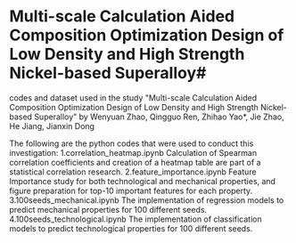 # Multi-scale Calculation Aided Composition Optimization Design of Low Density and High Strength Nickel-based Superalloy#
codes and dataset used in the study "Multi-scale Calculation Aided Composition Optimization Design of Low Density and High Strength Nickel-based Superalloy" by Wenyuan Zhao, Qingguo Ren, Zhihao Yao*, Jie Zhao, He Jiang, Jianxin Dong

The following are the python codes that were used to conduct this investigation:
1.correlation_heatmap.ipynb Calculation of Spearman correlation coefficients and creation of a heatmap table are part of a statistical correlation research.
2.feature_importance.ipynb Feature Importance study for both technological and mechanical properties, and figure preparation for top-10 important features for each property.
3.100seeds_mechanical.ipynb The implementation of regression models to predict mechanical properties for 100 different seeds.
4.100seeds_technological.ipynb The implementation of classification models to predict technological properties for 100 different seeds.
